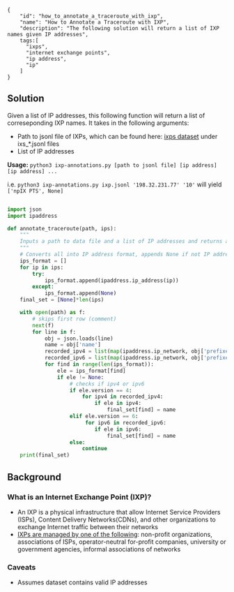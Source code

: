 ~~~
{
    "id": "how_to_annotate_a_traceroute_with_ixp",
    "name": "How to Annotate a Traceroute with IXP",
    "description": "The following solution will return a list of IXP names given IP addresses",
    tags:[
      "ixps", 
      "internet exchange points", 
      "ip address",
      "ip"
    ]
}
~~~

## Solution

Given a list of IP addresses, this following function will return a list of correseponding IXP names. It takes in the following arguments:
- Path to jsonl file of IXPs, which can be found here: [ixps dataset](https://www.caida.org/data/ixps/) under ixs_*.jsonl files
- List of IP addresses

**Usage:** `python3 ixp-annotations.py [path to jsonl file] [ip address] [ip address] ...`

i.e. `python3 ixp-annotations.py ixp.jsonl '198.32.231.77' '10'` will yield `['npIX PTS', None]`

~~~python

import json
import ipaddress

def annotate_traceroute(path, ips):
    """
    Inputs a path to data file and a list of IP addresses and returns a corresponding list of IXP names.
    """
    # Converts all into IP address format, appends None if not IP address
    ips_format = []
    for ip in ips:
        try:
            ips_format.append(ipaddress.ip_address(ip))
        except: 
            ips_format.append(None)
    final_set = [None]*len(ips)

    with open(path) as f:
        # skips first row (comment)
        next(f)
        for line in f:
            obj = json.loads(line)
            name = obj['name']
            recorded_ipv4 = list(map(ipaddress.ip_network, obj['prefixes']['ipv4']))
            recorded_ipv6 = list(map(ipaddress.ip_network, obj['prefixes']['ipv6']))
            for find in range(len(ips_format)):
                ele = ips_format[find]
                if ele != None:
                    # checks if ipv4 or ipv6
                    if ele.version == 4:
                        for ipv4 in recorded_ipv4:
                            if ele in ipv4:
                                final_set[find] = name
                    elif ele.version == 6:
                         for ipv6 in recorded_ipv6:
                            if ele in ipv6:
                                final_set[find] = name 
                    else:
                        continue                      
    print(final_set)
~~~

## Background

### What is an Internet Exchange Point (IXP)?
- An IXP is a physical infrastructure that allow Internet Service Providers (ISPs), Content Delivery Networks(CDNs), and other organizations to exchange Internet traffic between their networks
- [IXPs are managed by one of the following](https://www.internetsociety.org/issues/ixps/): non-profit organizations, associations of ISPs, operator-neutral for-profit companies, university or government agencies, informal associations of networks

### Caveats
- Assumes dataset contains valid IP addresses

